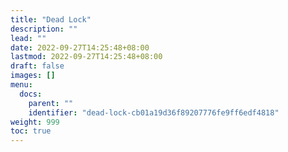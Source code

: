 ```yaml
---
title: "Dead Lock"
description: ""
lead: ""
date: 2022-09-27T14:25:48+08:00
lastmod: 2022-09-27T14:25:48+08:00
draft: false
images: []
menu:
  docs:
    parent: ""
    identifier: "dead-lock-cb01a19d36f89207776fe9ff6edf4818"
weight: 999
toc: true
---
```

